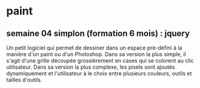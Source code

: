 # paint
## semaine 04 simplon (formation 6 mois) : jquery

Un petit logiciel qui permet de dessiner dans un espace prè-défini à la manière d'un paint ou d'un
Photoshop. Dans sa version la plus simple, il s'agit d'une grille découpée grossièrement en cases qui
se colorent au clic utilisateur. Dans sa version la plus complexe, les pixels sont ajoutés
dynamiquement et l'utilisateur à le choix entre plusieurs couleurs, outils et tailles d'outils.
